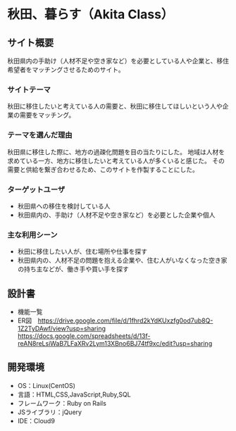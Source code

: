 # 秋田、暮らす（Akita Class）

## サイト概要
秋田県内の手助け（人材不足や空き家など）を必要としている人や企業と、移住希望者をマッチングさせるためのサイト。

### サイトテーマ
秋田に移住したいと考えている人の需要と、秋田に移住してほしいという人や企業の需要をマッチング。

### テーマを選んだ理由
秋田県に移住した際に、地方の過疎化問題を目の当たりにした。
地域は人材を求めている一方、地方に移住したいと考えている人が多くいると感じた。
その需要と供給を繋ぎ合わせるため、このサイトを作製することにした。

### ターゲットユーザ
- 秋田県への移住を検討している人
- 秋田県内の、手助け（人材不足や空き家など）を必要とした企業や個人

### 主な利用シーン
- 秋田に移住したい人が、住む場所や仕事を探す
- 秋田県内の、人材不足の問題を抱える企業や、住む人がいなくなった空き家の持ち主などが、働き手や買い手を探す

## 設計書
- 機能一覧
- ER図　https://drive.google.com/file/d/1fhrd2kYdKUxzfg0od7ub8Q-1Z2TyDAwf/view?usp=sharing
https://docs.google.com/spreadsheets/d/13f-reAN8reLsiWaB7LFaXRv2Lym13XBno6BJ74tf9xc/edit?usp=sharing

## 開発環境
- OS：Linux(CentOS)
- 言語：HTML,CSS,JavaScript,Ruby,SQL
- フレームワーク：Ruby on Rails
- JSライブラリ：jQuery
- IDE：Cloud9

